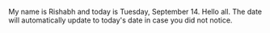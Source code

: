 My name is Rishabh and today is Tuesday, September 14. Hello all. The date will automatically update to today's date in case you did not notice.
